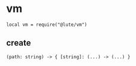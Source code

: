 # vm

```luau
local vm = require("@lute/vm")
```

## create
```luau
(path: string) -> { [string]: (...) -> (...) }
```
